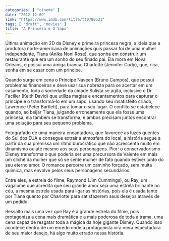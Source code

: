 ```yaml
---
categories: [ "cinema" ]
date: "2012-12-09"
link: "https://www.imdb.com/title/tt0780521"
tags: [ "draft", "movies" ]
title: "A Princesa e O Sapo"
---
```

Última animação em 2D da Disney e primeira princesa negra, a ideia que a produtora norte-americana de animações quis passar foi de uma mulher independente, Tiana (Anika Noni Rose), que sonha em construir um restaurante que era um sonho do seu finado pai. Ela mora em Nova Orleans, e possui uma amiga branca, Charlotte (Jennifer Cody), que, rica, sonha em se casar com um príncipe.

Quando surge em cena o Príncipe Naveen (Bruno Campos), que possui problemas financeiros e deve usar sua nobreza para se acertar em um casamento, toda a sociedade da cidade Sulista se agita, inclusive o Dr. Facilier (Keith David) que utiliza magias e encantamentos para capturar o príncipe e o transformá-lo em um sapo, usando seu insatisfeito criado, Lawrence (Peter Bartlett), para tomar o seu lugar. O conflito se estabelece quando, ao beijar Tiana, julgando erroneamente que ela fosse uma princesa, ela também se transforma, e ambos precisam juntos encontrar uma solução para seu pequeno problema.

Fotografado de uma maneira encantadora, que favorece as luzes quentes do Sul dos EUA e consegue extrair a atmosfera do local, a história segue a partir da sua premissa um ritmo burocrático que não acrescenta muito em dinamismo ou até mesmo aos seus personagens. Pior: o conservadorismo Disney transforma o que poderia ser uma precursora de Valente em mais um clichê da mulher que só se sente mulher de fato quando estiver junto do seu eterno amor. O romance percorre um caminho forçado, sem muita química, mas envolve pelos seus personagens secundários.

Entre eles, a estrela do filme, Raymond (Jim Cummings), ou Ray, um vagalume que acredita que seu grande amor seja uma estrela brilhante no céu, a mesma estrela usada para ligar as histórias, pois ela é usada tanto por Tiana quanto por Charlotte para satisfazerem seus desejos através de um pedido.

Ressalto mais uma vez que Ray é a grande estrela do filme, pois protagoniza a cena mais dramática e a mais poderosa de toda a trama, uma cena capaz de resgatar toda a mágica da hoje gigante Disney. Quando isso acontece dentro de um enredo onde a protagonista vira mera espectadora de seu maior desejo, há algo muito errado nessa história.

